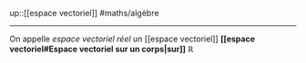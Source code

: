 up::[[espace vectoriel]]
#maths/algèbre

----
On appelle _espace vectoriel réel_ un [[espace vectoriel]] **[[espace vectoriel#Espace vectoriel sur un corps|sur]]** $\mathbb{R}$

